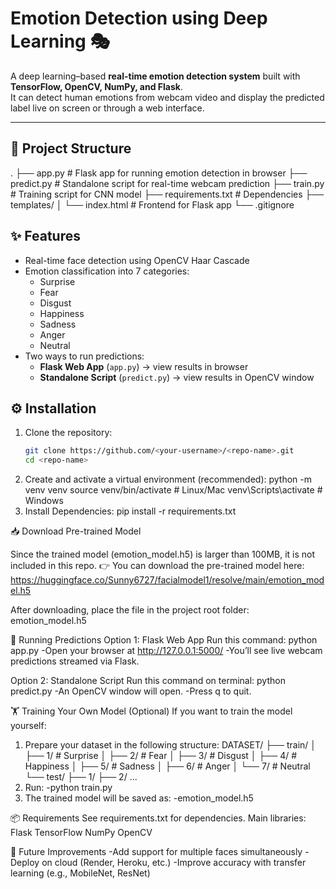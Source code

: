 # Emotion Detection using Deep Learning 🎭

A deep learning–based **real-time emotion detection system** built with **TensorFlow, OpenCV, NumPy, and Flask**.  
It can detect human emotions from webcam video and display the predicted label live on screen or through a web interface.

---

## 📂 Project Structure
.
├── app.py # Flask app for running emotion detection in browser
├── predict.py # Standalone script for real-time webcam prediction
├── train.py # Training script for CNN model
├── requirements.txt # Dependencies
├── templates/
│ └── index.html # Frontend for Flask app
└── .gitignore

## ✨ Features
- Real-time face detection using OpenCV Haar Cascade  
- Emotion classification into 7 categories:
  - Surprise  
  - Fear  
  - Disgust  
  - Happiness  
  - Sadness  
  - Anger  
  - Neutral
- Two ways to run predictions:
  - **Flask Web App** (`app.py`) → view results in browser  
  - **Standalone Script** (`predict.py`) → view results in OpenCV window  

## ⚙️ Installation

1. Clone the repository:
   ```bash
   git clone https://github.com/<your-username>/<repo-name>.git
   cd <repo-name>
2. Create and activate a virtual environment (recommended):
   python -m venv venv
   source venv/bin/activate    # Linux/Mac
   venv\Scripts\activate       # Windows
3. Install Dependencies:
   pip install -r requirements.txt

📥 Download Pre-trained Model

Since the trained model (emotion_model.h5) is larger than 100MB, it is not included in this repo.
👉 You can download the pre-trained model here:
https://huggingface.co/Sunny6727/facialmodel1/resolve/main/emotion_model.h5

After downloading, place the file in the project root folder: 
emotion_model.h5

🎥 Running Predictions
Option 1: Flask Web App
Run this command:
python app.py
-Open your browser at http://127.0.0.1:5000/
-You’ll see live webcam predictions streamed via Flask.

Option 2: Standalone Script
Run this command on terminal:
python predict.py
-An OpenCV window will open.
-Press q to quit.

🏋️ Training Your Own Model (Optional)
If you want to train the model yourself:
1. Prepare your dataset in the following structure:
   DATASET/
├── train/
│   ├── 1/  # Surprise
│   ├── 2/  # Fear
│   ├── 3/  # Disgust
│   ├── 4/  # Happiness
│   ├── 5/  # Sadness
│   ├── 6/  # Anger
│   └── 7/  # Neutral
└── test/
    ├── 1/
    ├── 2/
    ...
2. Run:
   -python train.py
3. The trained model will be saved as:
   -emotion_model.h5

📦 Requirements
See requirements.txt for dependencies.
Main libraries:
Flask
TensorFlow
NumPy
OpenCV

🚀 Future Improvements
-Add support for multiple faces simultaneously
-Deploy on cloud (Render, Heroku, etc.)
-Improve accuracy with transfer learning (e.g., MobileNet, ResNet)
